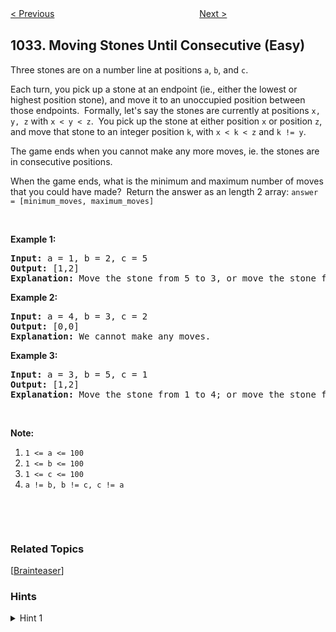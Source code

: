 <!--|This file generated by command(leetcode description); DO NOT EDIT.    |-->
<!--+----------------------------------------------------------------------+-->
<!--|@author    openset <openset.wang@gmail.com>                           |-->
<!--|@link      https://github.com/openset                                 |-->
<!--|@home      https://github.com/openset/leetcode                        |-->
<!--+----------------------------------------------------------------------+-->

[< Previous](https://github.com/openset/leetcode/tree/master/problems/stream-of-characters "Stream of Characters")
　　　　　　　　　　　　　　　　
[Next >](https://github.com/openset/leetcode/tree/master/problems/coloring-a-border "Coloring A Border")

## 1033. Moving Stones Until Consecutive (Easy)

<p>Three stones are on a number line at positions <code>a</code>, <code>b</code>, and <code>c</code>.</p>

<p>Each turn, you pick up a stone at an endpoint (ie., either the lowest or highest position stone), and move it to an unoccupied position between those&nbsp;endpoints.&nbsp; Formally, let&#39;s say the stones are currently at positions <code>x, y, z</code> with <code>x &lt; y &lt; z</code>.&nbsp; You pick up the stone at either position <code>x</code> or position <code>z</code>, and move that stone to an integer position <code>k</code>, with <code>x &lt; k &lt; z</code> and <code>k != y</code>.</p>

<p>The game ends when you cannot make any more moves, ie. the stones are in consecutive positions.</p>

<p>When the game ends, what is the minimum and maximum number of moves that you could have made?&nbsp; Return the answer as an length 2 array: <code>answer = [minimum_moves, maximum_moves]</code></p>

<p>&nbsp;</p>

<p><strong>Example 1:</strong></p>

<pre>
<strong>Input: </strong>a = <span id="example-input-1-1">1</span>, b = <span id="example-input-1-2">2</span>, c = <span id="example-input-1-3">5</span>
<strong>Output: </strong><span id="example-output-1">[1,2]</span>
<strong>Explanation: </strong>Move the stone from 5 to 3, or move the stone from 5 to 4 to 3.
</pre>

<div>
<p><strong>Example 2:</strong></p>

<pre>
<strong>Input: </strong>a = <span id="example-input-2-1">4</span>, b = <span id="example-input-2-2">3</span>, c = <span id="example-input-2-3">2</span>
<strong>Output: </strong><span id="example-output-2">[0,0]</span>
<strong>Explanation: </strong>We cannot make any moves.
</pre>

<div>
<p><strong>Example 3:</strong></p>

<pre>
<strong>Input: </strong>a = <span id="example-input-3-1">3</span>, b = <span id="example-input-3-2">5</span>, c = <span id="example-input-3-3">1</span>
<strong>Output: </strong><span id="example-output-3">[1,2]</span>
<strong>Explanation: </strong>Move the stone from 1 to 4; or move the stone from 1 to 2 to 4.
</pre>

<p>&nbsp;</p>
</div>
</div>

<p><strong>Note:</strong></p>

<ol>
	<li><code>1 &lt;= a &lt;= 100</code></li>
	<li><code>1 &lt;= b &lt;= 100</code></li>
	<li><code>1 &lt;= c &lt;= 100</code></li>
	<li><code>a != b, b != c, c != a</code></li>
</ol>

<div>
<p>&nbsp;</p>

<div>
<div>&nbsp;</div>
</div>
</div>

### Related Topics
  [[Brainteaser](https://github.com/openset/leetcode/tree/master/tag/brainteaser/README.md)]

### Hints
<details>
<summary>Hint 1</summary>
For the minimum:  We can always do it in at most 2 moves, by moving one stone next to another, then the third stone next to the other two.  When can we do it in 1 move?  0 moves?

For the maximum:  Every move, the maximum position minus the minimum position must decrease by at least 1.
</details>

